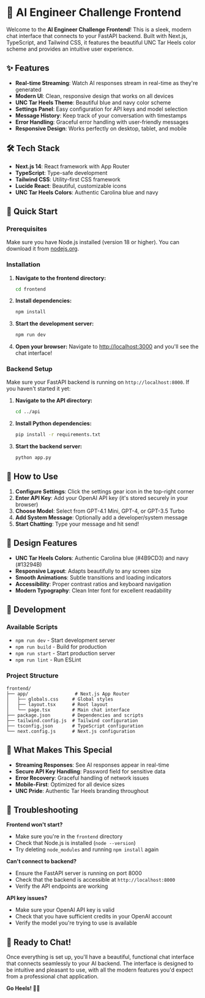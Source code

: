 # 🚀 AI Engineer Challenge Frontend

Welcome to the **AI Engineer Challenge Frontend**! This is a sleek, modern chat interface that connects to your FastAPI backend. Built with Next.js, TypeScript, and Tailwind CSS, it features the beautiful UNC Tar Heels color scheme and provides an intuitive user experience.

## ✨ Features

- **Real-time Streaming**: Watch AI responses stream in real-time as they're generated
- **Modern UI**: Clean, responsive design that works on all devices
- **UNC Tar Heels Theme**: Beautiful blue and navy color scheme
- **Settings Panel**: Easy configuration for API keys and model selection
- **Message History**: Keep track of your conversation with timestamps
- **Error Handling**: Graceful error handling with user-friendly messages
- **Responsive Design**: Works perfectly on desktop, tablet, and mobile

## 🛠️ Tech Stack

- **Next.js 14**: React framework with App Router
- **TypeScript**: Type-safe development
- **Tailwind CSS**: Utility-first CSS framework
- **Lucide React**: Beautiful, customizable icons
- **UNC Tar Heels Colors**: Authentic Carolina blue and navy

## 🚀 Quick Start

### Prerequisites

Make sure you have Node.js installed (version 18 or higher). You can download it from [nodejs.org](https://nodejs.org/).

### Installation

1. **Navigate to the frontend directory:**
   ```bash
   cd frontend
   ```

2. **Install dependencies:**
   ```bash
   npm install
   ```

3. **Start the development server:**
   ```bash
   npm run dev
   ```

4. **Open your browser:**
   Navigate to [http://localhost:3000](http://localhost:3000) and you'll see the chat interface!

### Backend Setup

Make sure your FastAPI backend is running on `http://localhost:8000`. If you haven't started it yet:

1. **Navigate to the API directory:**
   ```bash
   cd ../api
   ```

2. **Install Python dependencies:**
   ```bash
   pip install -r requirements.txt
   ```

3. **Start the backend server:**
   ```bash
   python app.py
   ```

## 🎯 How to Use

1. **Configure Settings**: Click the settings gear icon in the top-right corner
2. **Enter API Key**: Add your OpenAI API key (it's stored securely in your browser)
3. **Choose Model**: Select from GPT-4.1 Mini, GPT-4, or GPT-3.5 Turbo
4. **Add System Message**: Optionally add a developer/system message
5. **Start Chatting**: Type your message and hit send!

## 🎨 Design Features

- **UNC Tar Heels Colors**: Authentic Carolina blue (#4B9CD3) and navy (#13294B)
- **Responsive Layout**: Adapts beautifully to any screen size
- **Smooth Animations**: Subtle transitions and loading indicators
- **Accessibility**: Proper contrast ratios and keyboard navigation
- **Modern Typography**: Clean Inter font for excellent readability

## 🔧 Development

### Available Scripts

- `npm run dev` - Start development server
- `npm run build` - Build for production
- `npm run start` - Start production server
- `npm run lint` - Run ESLint

### Project Structure

```
frontend/
├── app/                 # Next.js App Router
│   ├── globals.css     # Global styles
│   ├── layout.tsx      # Root layout
│   └── page.tsx        # Main chat interface
├── package.json        # Dependencies and scripts
├── tailwind.config.js  # Tailwind configuration
├── tsconfig.json       # TypeScript configuration
└── next.config.js      # Next.js configuration
```

## 🌟 What Makes This Special

- **Streaming Responses**: See AI responses appear in real-time
- **Secure API Key Handling**: Password field for sensitive data
- **Error Recovery**: Graceful handling of network issues
- **Mobile-First**: Optimized for all device sizes
- **UNC Pride**: Authentic Tar Heels branding throughout

## 🐛 Troubleshooting

**Frontend won't start?**
- Make sure you're in the `frontend` directory
- Check that Node.js is installed (`node --version`)
- Try deleting `node_modules` and running `npm install` again

**Can't connect to backend?**
- Ensure the FastAPI server is running on port 8000
- Check that the backend is accessible at `http://localhost:8000`
- Verify the API endpoints are working

**API key issues?**
- Make sure your OpenAI API key is valid
- Check that you have sufficient credits in your OpenAI account
- Verify the model you're trying to use is available

## 🎉 Ready to Chat!

Once everything is set up, you'll have a beautiful, functional chat interface that connects seamlessly to your AI backend. The interface is designed to be intuitive and pleasant to use, with all the modern features you'd expect from a professional chat application.

**Go Heels! 🐏💙**